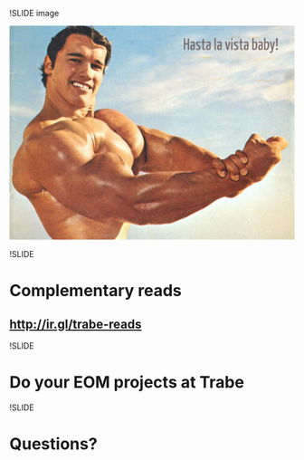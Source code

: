 !SLIDE image

![Hasta la vista baby](hasta_la_vista_baby.png)

!SLIDE

# Complementary reads
## http://ir.gl/trabe-reads

!SLIDE
# Do your EOM projects at Trabe

!SLIDE
# Questions?
